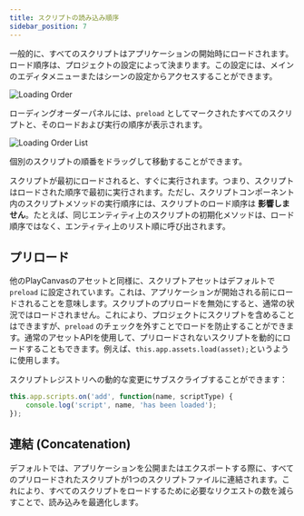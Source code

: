 ```yaml
---
title: スクリプトの読み込み順序
sidebar_position: 7
---
```


一般的に、すべてのスクリプトはアプリケーションの開始時にロードされます。ロード順序は、プロジェクトの設定によって決まります。この設定には、メインのエディタメニューまたはシーンの設定からアクセスすることができます。

![Loading Order](/img/user-manual/scripting/script-loading-order.jpg)

ローディングオーダーパネルには、`preload` としてマークされたすべてのスクリプトと、そのロードおよび実行の順序が表示されます。

![Loading Order List](/img/user-manual/scripting/loading-order-list.jpg)

個別のスクリプトの順番をドラッグして移動することができます。

スクリプトが最初にロードされると、すぐに実行されます。つまり、スクリプトはロードされた順序で最初に実行されます。ただし、スクリプトコンポーネント内のスクリプトメソッドの実行順序には、スクリプトのロード順序は **影響しません**。たとえば、同じエンティティ上のスクリプトの初期化メソッドは、ロード順序ではなく、エンティティ上のリスト順に呼び出されます。

## プリロード

他のPlayCanvasのアセットと同様に、スクリプトアセットはデフォルトで `preload` に設定されています。これは、アプリケーションが開始される前にロードされることを意味します。スクリプトのプリロードを無効にすると、通常の状況ではロードされません。これにより、プロジェクトにスクリプトを含めることはできますが、`preload` のチェックを外すことでロードを防止することができます。通常のアセットAPIを使用して、プリロードされないスクリプトを動的にロードすることもできます。例えば、`this.app.assets.load(asset);`というように使用します。

スクリプトレジストリへの動的な変更にサブスクライブすることができます：

```javascript
this.app.scripts.on('add', function(name, scriptType) {
    console.log('script', name, 'has been loaded');
});
```

## 連結 (Concatenation)

デフォルトでは、アプリケーションを公開またはエクスポートする際に、すべてのプリロードされたスクリプトが1つのスクリプトファイルに連結されます。これにより、すべてのスクリプトをロードするために必要なリクエストの数を減らすことで、読み込みを最適化します。
